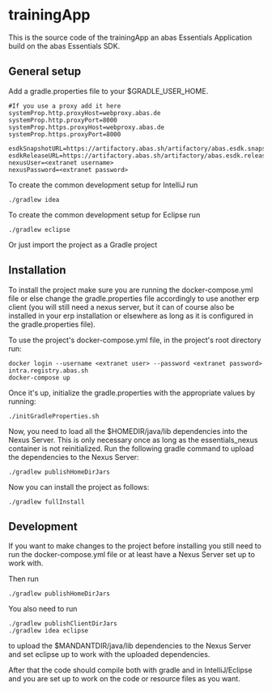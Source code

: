 # trainingApp
This is the source code of the trainingApp an abas Essentials Application build on the abas Essentials SDK.

## General setup
Add a gradle.properties file to your $GRADLE_USER_HOME.

```
#If you use a proxy add it here
systemProp.http.proxyHost=webproxy.abas.de
systemProp.http.proxyPort=8000
systemProp.https.proxyHost=webproxy.abas.de
systemProp.https.proxyPort=8000

esdkSnapshotURL=https://artifactory.abas.sh/artifactory/abas.esdk.snapshots/
esdkReleaseURL=https://artifactory.abas.sh/artifactory/abas.esdk.releases/
nexusUser=<extranet username>
nexusPassword=<extranet password>
```

To create the common development setup for IntelliJ run
```shell
./gradlew idea
```

To create the common development setup for Eclipse run
```shell
./gradlew eclipse
```

Or just import the project as a Gradle project 

## Installation
To install the project make sure you are running the docker-compose.yml file or else change the gradle.properties file accordingly to use another erp client (you will still need a nexus server, but it can of course also be installed in your erp installation or elsewhere as long as it is configured in the gradle.properties file).

To use the project's docker-compose.yml file, in the project's root directory run:
```shell
docker login --username <extranet user> --password <extranet password> intra.registry.abas.sh
docker-compose up
```

Once it's up, initialize the gradle.properties with the appropriate values by running:
```shell
./initGradleProperties.sh
```

Now, you need to load all the $HOMEDIR/java/lib dependencies into the Nexus Server. This is only necessary once as long as the essentials_nexus container is not reinitialized. Run the following gradle command to upload the dependencies to the Nexus Server:
```shell
./gradlew publishHomeDirJars
```

Now you can install the project as follows:
```shell
./gradlew fullInstall
```
## Development
If you want to make changes to the project before installing you still need to run the docker-compose.yml file or at least have a Nexus Server set up to work with.

Then run
```shell
./gradlew publishHomeDirJars
```

You also need to run
```shell
./gradlew publishClientDirJars
./gradlew idea eclipse
```
to upload the $MANDANTDIR/java/lib dependencies to the Nexus Server and set eclipse up to work with the uploaded dependencies.

After that the code should compile both with gradle and in IntelliJ/Eclipse and you are set up to work on the code or resource files as you want.
